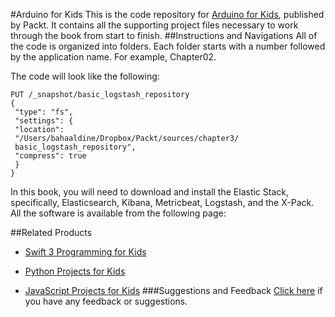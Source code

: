 #Arduino for Kids
This is the code repository for [Arduino for Kids](https://www.packtpub.com/hardware-and-creative/arduino-kids?utm_source=github&utm_medium=repository&utm_campaign=9781785884818), published by Packt. It contains all the supporting project files necessary to work through the book from start to finish.
##Instructions and Navigations
All of the code is organized into folders. Each folder starts with a number followed by the application name. For example, Chapter02.



The code will look like the following:
```
PUT /_snapshot/basic_logstash_repository
{
 "type": "fs",
 "settings": {
 "location":
 "/Users/bahaaldine/Dropbox/Packt/sources/chapter3/
 basic_logstash_repository",
 "compress": true
 }
}
```

In this book, you will need to download and install the Elastic Stack, specifically,
Elasticsearch, Kibana, Metricbeat, Logstash, and the X-Pack. All the software is available
from the following page:

##Related Products
* [Swift 3 Programming for Kids](https://www.packtpub.com/application-development/swift-3-programming-kids?utm_source=github&utm_medium=repository&utm_campaign=9781787120747)

* [Python Projects for Kids](https://www.packtpub.com/application-development/python-projects-kids?utm_source=github&utm_medium=repository&utm_campaign=9781782175063)

* [JavaScript Projects for Kids](https://www.packtpub.com/web-development/javascript-projects-kids?utm_source=github&utm_medium=repository&utm_campaign=9781785287176)
###Suggestions and Feedback
[Click here](https://docs.google.com/forms/d/e/1FAIpQLSe5qwunkGf6PUvzPirPDtuy1Du5Rlzew23UBp2S-P3wB-GcwQ/viewform) if you have any feedback or suggestions.
